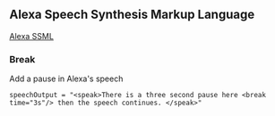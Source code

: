 ## Alexa Speech Synthesis Markup Language 
[Alexa SSML](https://developer.amazon.com/en-US/docs/alexa/custom-skills/speech-synthesis-markup-language-ssml-reference.html#break)

### Break 
Add a pause in Alexa's speech

`speechOutput = "<speak>There is a three second pause here <break time="3s"/> then the speech continues. </speak>"`
